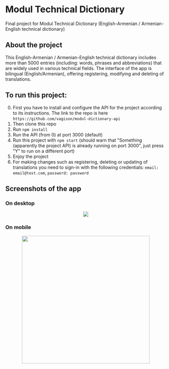 # Modul Technical Dictionary
Final project for Modul Technical Dictionary (English-Armenian / Armenian-English technical dictionary)

## About the project
This English-Armenian / Armenian-English technical dictionary includes more than 5000 entries (including: words, phrases and abbreviations) that are widely used in various technical fields. The interface of the app is bilingual (English/Armenian), offering registering, modifying and deleting of translations.

## To run this project:
0. First you have to install and configure the API for the project according to its instructions. The link to the repo is here `https://github.com/vagison/modul-dictionary-api`
1. Then clone this repo
2. Run `npm install`
3. Run the API (from 0) at port 3000 (default)
4. Run this project with `npm start` (should warn that "Something (apparently the project API) is already running on port 3000", just press "Y" to run on a different port)
5. Enjoy the project
6. For making changes such as registering, deleting or updating of translations you need to sign-in with the following credentials: 
   `email: email@test.com`, `password: password`

## Screenshots of the app

### On desktop
<p align="center">
  <img align="center" src="https://user-images.githubusercontent.com/81805058/152404015-606a59f9-c4f4-4718-b9bc-0d75165b08d9.png">
</p>

### On mobile
<p align="center">
  <img width="400px" align="center" src="https://user-images.githubusercontent.com/81805058/152404325-bc5a619f-8fd1-41d1-8c8f-761316a0e4ab.png">
</p>
